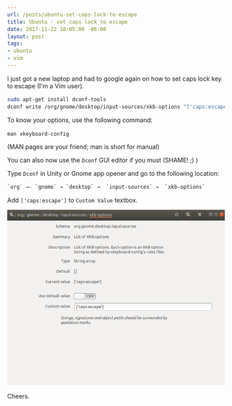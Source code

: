 ```yaml
---
url: /posts/ubuntu-set-caps-lock-to-escape
title: Ubuntu - set caps lock to escape
date: 2017-11-22 10:05:00 -06:00
layout: post
tags:
- ubuntu
- vim
---
```


I just got a new laptop and had to google again on how to set caps lock key to escape (I'm a Vim user).

```bash
sudo apt-get install dconf-tools
dconf write /org/gnome/desktop/input-sources/xkb-options "['caps:escape']"
```

To know your options, use the following command:

`man xkeyboard-config`

(MAN pages are your friend; man is short for manual)

You can also now use the `Dconf` GUI editor if you must (SHAME! ;) )

Type `Dconf` in Unity or Gnome app opener and go to the following location:

```bash
`org` →- `gnome` → `desktop` →  `input-sources` →  `xkb-options`
```

Add `['caps:escape']` to `Custom Value` textbox.

![dconf caps lock to escape](/img/dconf-caps-lock-to-escape.png)

Cheers.
